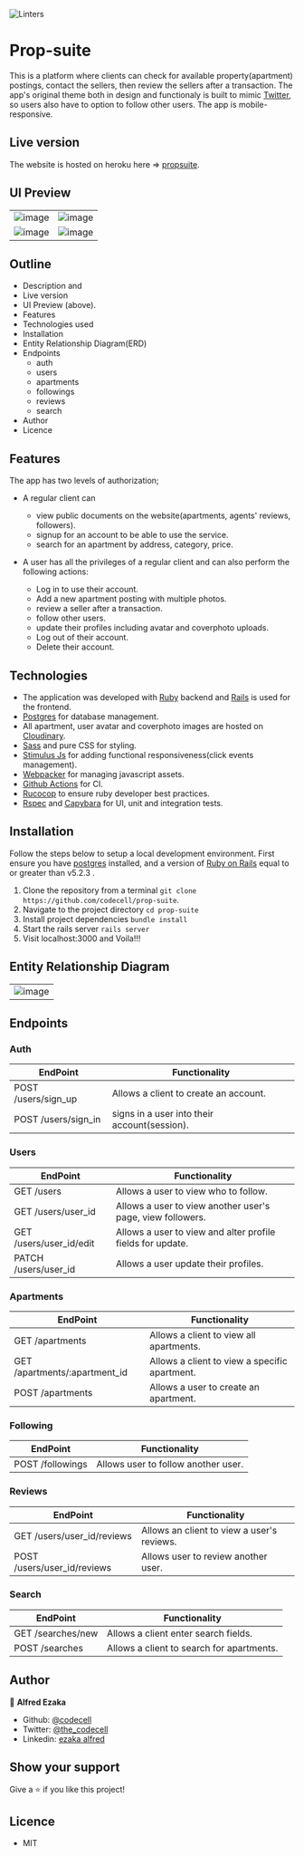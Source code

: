 ![Linters](https://github.com/codecell/prop-suite/workflows/Linters/badge.svg)

# Prop-suite
This is a platform where clients can check for available property(apartment) postings, contact the sellers, then review the sellers after a transaction. The app's original theme both in design and functionaly is built to mimic [Twitter](https://www.twitter.com), so users also have to option to follow other users. The app is mobile-responsive.

## Live version
The website is hosted on heroku here => [propsuite](https://tranquil-meadow-73761.herokuapp.com/).

## UI Preview

|                |                |
|----------------|----------------|
|![image](https://user-images.githubusercontent.com/46686100/89936496-a0474e00-dc0b-11ea-8ccf-a2c3f71951b6.png)|![image](https://user-images.githubusercontent.com/46686100/89936700-f1574200-dc0b-11ea-8e1b-102efcc2e5f3.png)|
![image](https://user-images.githubusercontent.com/46686100/89937479-113b3580-dc0d-11ea-9256-096612f25313.png)|![image](https://user-images.githubusercontent.com/46686100/89937811-7bec7100-dc0d-11ea-813a-21cfafc157d7.png)|


## Outline
- Description and
- Live version
- UI Preview (above).
- Features
- Technologies used
- Installation
- Entity Relationship Diagram(ERD)
- Endpoints
    - auth
    - users
    - apartments
    - followings
    - reviews
    - search
- Author
- Licence

## Features

The app has two levels of authorization;
- A regular client can
    - view public documents on the website(apartments, agents' reviews, followers).
    - signup for an account to be able to use the service.
    - search for an apartment by address, category, price.

- A user has all the privileges of a regular client and can also perform the following actions:
    - Log in to use their account.
    - Add a new apartment posting with multiple photos.
    - review a seller after a transaction.
    - follow other users.
    - update their profiles including avatar and coverphoto uploads.
    - Log out of their account.
    - Delete their account.

## Technologies
- The application was developed with [Ruby](https://www.ruby-lang.org/en/) backend and [Rails](https://rubyonrails.org/) is used for the frontend.
- [Postgres](https://www.postgresql.org/) for database management.
- All apartment, user avatar and coverphoto images are hosted on [Cloudinary](https://cloudinary.com/).
- [Sass](https://sass-lang.com/) and pure CSS for styling.
- [Stimulus Js](https://stimulusjs.org/) for adding functional responsiveness(click events management).
- [Webpacker](https://github.com/rails/webpacker) for managing javascript assets.
- [Github Actions](https://github.com/features/actions) for CI.
- [Rucocop](https://rubocop.org/) to ensure ruby developer best practices.
- [Rspec](https://rspec.info/) and [Capybara](https://github.com/teamcapybara/capybara) for UI, unit and integration tests.

## Installation
Follow the steps below to setup a local development environment. First ensure you have [postgres](https://www.postgresql.org/) installed, and a version of [Ruby on Rails](https://rubyonrails.org/) equal to or greater than v5.2.3 .

1. Clone the repository from a terminal `git clone https://github.com/codecell/prop-suite`.
2. Navigate to the project directory `cd prop-suite`
3. Install project dependencies `bundle install`
4. Start the rails server `rails server`
5. Visit localhost:3000 and Voila!!!

## Entity Relationship Diagram
   |           |
   |-----------|
   |![image](https://user-images.githubusercontent.com/46686100/89991307-8d6c6200-dc7b-11ea-9b84-d0e68dae1201.png)|

## Endpoints
### Auth
EndPoint                       |   Functionality
-------------------------------|------------------------
POST /users/sign_up            |   Allows a client to create an account.
POST /users/sign_in            |   signs in a user into their account(session).

### Users
EndPoint                       |   Functionality
-------------------------------|------------------------
GET  /users                    |   Allows a user to view who to follow.
GET  /users/user_id            |   Allows a user to view another user's page, view followers.
GET  /users/user_id/edit       |   Allows a user to view and alter profile fields for update.
PATCH /users/user_id           |   Allows a user update their profiles.

### Apartments
EndPoint                       |   Functionality
-------------------------------|------------------------
GET /apartments                |   Allows a client to view all apartments.
GET /apartments/:apartment_id  |   Allows a client to view a specific apartment.
POST /apartments               |   Allows a user to create an apartment.

### Following
EndPoint                       |   Functionality
-------------------------------|------------------------
POST /followings               |   Allows user to follow another user.

### Reviews
EndPoint                       |   Functionality
-------------------------------|------------------------
GET /users/user_id/reviews     |   Allows an client to view a user's reviews.
POST /users/user_id/reviews    |   Allows user to review another user.

### Search
EndPoint                       |   Functionality
-------------------------------|------------------------
GET /searches/new              |   Allows a client enter search fields.
POST /searches                 |   Allows a client to search for apartments.

## Author

👤 **Alfred Ezaka**

- Github: [@codecell](https://github.com/codecell)
- Twitter: [@the_codecell](https://twitter.com/the_codecell) 
- Linkedin: [ezaka alfred](https://www.linkedin.com/in/alfrednoble/)

## Show your support

Give a ⭐️ if you like this project!

## Licence
- MIT